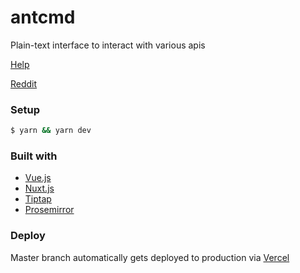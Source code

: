 # antcmd

Plain-text interface to interact with various apis

[Help](https://antglobe.now.sh/21)

[Reddit](https://www.reddit.com/r/AntCMD/)

### Setup

```bash
$ yarn && yarn dev
```

### Built with
- [Vue.js](https://vuejs.org/)
- [Nuxt.js](https://nuxtjs.org)
- [Tiptap](https://tiptap.scrumpy.io/)
- [Prosemirror](https://prosemirror.net/)

### Deploy

Master branch automatically gets deployed to production via [Vercel](https://vercel.com/)

